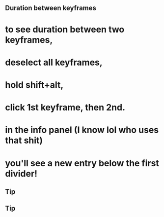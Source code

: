 ## Duration between keyframes ##
# to see duration between two keyframes,
# deselect all keyframes,
# hold shift+alt,
# click 1st keyframe, then 2nd.
# in the info panel (I know lol who uses that shit)
# you'll see a new entry below the first divider!

## Tip ##



## Tip ##
